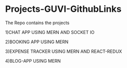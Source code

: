 # Projects-GUVI-GithubLinks


The Repo contains the projects

1)CHAT APP USING MERN AND SOCKET IO

2)BOOKING APP USING MERN

3)EXPENSE TRACKER USING MERN AND REACT-REDUX

4)BLOG-APP USING MERN
